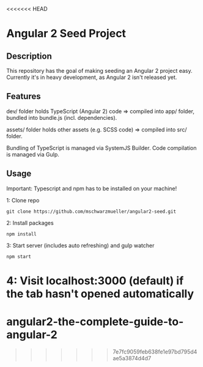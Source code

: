 <<<<<<< HEAD
# Angular 2 Seed Project

## Description
This repository has the goal of making seeding an Angular 2 project easy. Currently it's in heavy development, as Angular 2 isn't released yet.

## Features
dev/ folder holds TypeScript (Angular 2) code => compiled into app/ folder, bundled into bundle.js (incl. dependencies).

assets/ folder holds other assets (e.g. SCSS code) => compiled into src/ folder.

Bundling of TypeScript is managed via SystemJS Builder. Code compilation is managed via Gulp.

## Usage
Important: Typescript and npm has to be installed on your machine!

1: Clone repo
```
git clone https://github.com/mschwarzmueller/angular2-seed.git
```
2: Install packages
```
npm install
```
3: Start server (includes auto refreshing) and gulp watcher
```
npm start
```

4: Visit localhost:3000 (default) if the tab hasn't opened automatically
=======
# angular2-the-complete-guide-to-angular-2
>>>>>>> 7e7fc9059feb638fe1e97bd795d4ae5a3874d4d7
